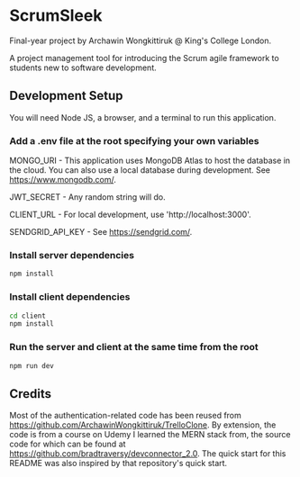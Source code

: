 # ScrumSleek

Final-year project by Archawin Wongkittiruk @ King's College London.

A project management tool for introducing the Scrum agile framework to students new to software development.

## Development Setup

You will need Node JS, a browser, and a terminal to run this application.

### Add a .env file at the root specifying your own variables

MONGO_URI - This application uses MongoDB Atlas to host the database in the cloud. You can also use a local database during development. See https://www.mongodb.com/.

JWT_SECRET - Any random string will do.

CLIENT_URL - For local development, use 'http://localhost:3000'.

SENDGRID_API_KEY - See https://sendgrid.com/.

### Install server dependencies

```bash
npm install
```

### Install client dependencies

```bash
cd client
npm install
```

### Run the server and client at the same time from the root

```bash
npm run dev
```

## Credits

Most of the authentication-related code has been reused from https://github.com/ArchawinWongkittiruk/TrelloClone. By extension, the code is from a course on Udemy I learned the MERN stack from, the source code for which can be found at https://github.com/bradtraversy/devconnector_2.0. The quick start for this README was also inspired by that repository's quick start.
